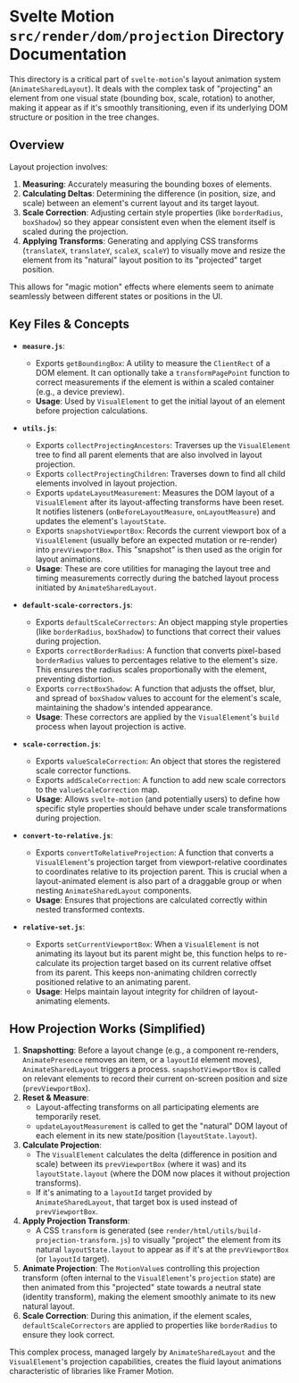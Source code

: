 # Svelte Motion `src/render/dom/projection` Directory Documentation

This directory is a critical part of `svelte-motion`'s layout animation system (`AnimateSharedLayout`). It deals with the complex task of "projecting" an element from one visual state (bounding box, scale, rotation) to another, making it appear as if it's smoothly transitioning, even if its underlying DOM structure or position in the tree changes.

## Overview

Layout projection involves:
1.  **Measuring**: Accurately measuring the bounding boxes of elements.
2.  **Calculating Deltas**: Determining the difference (in position, size, and scale) between an element's current layout and its target layout.
3.  **Scale Correction**: Adjusting certain style properties (like `borderRadius`, `boxShadow`) so they appear consistent even when the element itself is scaled during the projection.
4.  **Applying Transforms**: Generating and applying CSS transforms (`translateX`, `translateY`, `scaleX`, `scaleY`) to visually move and resize the element from its "natural" layout position to its "projected" target position.

This allows for "magic motion" effects where elements seem to animate seamlessly between different states or positions in the UI.

## Key Files & Concepts

*   **`measure.js`**:
    *   Exports `getBoundingBox`: A utility to measure the `ClientRect` of a DOM element. It can optionally take a `transformPagePoint` function to correct measurements if the element is within a scaled container (e.g., a device preview).
    *   **Usage**: Used by `VisualElement` to get the initial layout of an element before projection calculations.

*   **`utils.js`**:
    *   Exports `collectProjectingAncestors`: Traverses up the `VisualElement` tree to find all parent elements that are also involved in layout projection.
    *   Exports `collectProjectingChildren`: Traverses down to find all child elements involved in layout projection.
    *   Exports `updateLayoutMeasurement`: Measures the DOM layout of a `VisualElement` after its layout-affecting transforms have been reset. It notifies listeners (`onBeforeLayoutMeasure`, `onLayoutMeasure`) and updates the element's `layoutState`.
    *   Exports `snapshotViewportBox`: Records the current viewport box of a `VisualElement` (usually before an expected mutation or re-render) into `prevViewportBox`. This "snapshot" is then used as the origin for layout animations.
    *   **Usage**: These are core utilities for managing the layout tree and timing measurements correctly during the batched layout process initiated by `AnimateSharedLayout`.

*   **`default-scale-correctors.js`**:
    *   Exports `defaultScaleCorrectors`: An object mapping style properties (like `borderRadius`, `boxShadow`) to functions that correct their values during projection.
    *   Exports `correctBorderRadius`: A function that converts pixel-based `borderRadius` values to percentages relative to the element's size. This ensures the radius scales proportionally with the element, preventing distortion.
    *   Exports `correctBoxShadow`: A function that adjusts the offset, blur, and spread of `boxShadow` values to account for the element's scale, maintaining the shadow's intended appearance.
    *   **Usage**: These correctors are applied by the `VisualElement`'s `build` process when layout projection is active.

*   **`scale-correction.js`**:
    *   Exports `valueScaleCorrection`: An object that stores the registered scale corrector functions.
    *   Exports `addScaleCorrection`: A function to add new scale correctors to the `valueScaleCorrection` map.
    *   **Usage**: Allows `svelte-motion` (and potentially users) to define how specific style properties should behave under scale transformations during projection.

*   **`convert-to-relative.js`**:
    *   Exports `convertToRelativeProjection`: A function that converts a `VisualElement`'s projection target from viewport-relative coordinates to coordinates relative to its projection parent. This is crucial when a layout-animated element is also part of a draggable group or when nesting `AnimateSharedLayout` components.
    *   **Usage**: Ensures that projections are calculated correctly within nested transformed contexts.

*   **`relative-set.js`**:
    *   Exports `setCurrentViewportBox`: When a `VisualElement` is not animating its layout but its parent might be, this function helps to re-calculate its projection target based on its current relative offset from its parent. This keeps non-animating children correctly positioned relative to an animating parent.
    *   **Usage**: Helps maintain layout integrity for children of layout-animating elements.

## How Projection Works (Simplified)

1.  **Snapshotting**: Before a layout change (e.g., a component re-renders, `AnimatePresence` removes an item, or a `layoutId` element moves), `AnimateSharedLayout` triggers a process. `snapshotViewportBox` is called on relevant elements to record their current on-screen position and size (`prevViewportBox`).
2.  **Reset & Measure**:
    *   Layout-affecting transforms on all participating elements are temporarily reset.
    *   `updateLayoutMeasurement` is called to get the "natural" DOM layout of each element in its new state/position (`layoutState.layout`).
3.  **Calculate Projection**:
    *   The `VisualElement` calculates the delta (difference in position and scale) between its `prevViewportBox` (where it was) and its `layoutState.layout` (where the DOM now places it without projection transforms).
    *   If it's animating to a `layoutId` target provided by `AnimateSharedLayout`, that target box is used instead of `prevViewportBox`.
4.  **Apply Projection Transform**:
    *   A CSS `transform` is generated (see `render/html/utils/build-projection-transform.js`) to visually "project" the element from its natural `layoutState.layout` to appear as if it's at the `prevViewportBox` (or `layoutId` target).
5.  **Animate Projection**: The `MotionValue`s controlling this projection transform (often internal to the `VisualElement`'s `projection` state) are then animated from this "projected" state towards a neutral state (identity transform), making the element smoothly animate to its new natural layout.
6.  **Scale Correction**: During this animation, if the element scales, `defaultScaleCorrectors` are applied to properties like `borderRadius` to ensure they look correct.

This complex process, managed largely by `AnimateSharedLayout` and the `VisualElement`'s projection capabilities, creates the fluid layout animations characteristic of libraries like Framer Motion.